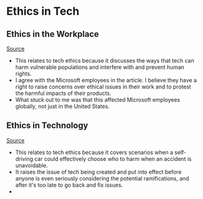 # Ethics in Tech

## Ethics in the Workplace

[Source](https://web.archive.org/web/20211124172013/https://www.nytimes.com/2018/06/19/technology/tech-companies-immigration-border.html)

- This relates to tech ethics because it discusses the ways that tech can harm vulnerable populations and interfere with and prevent human rights.
- I agree with the Microsoft employees in the article. I believe they have a right to raise concerns over ethical issues in their work and to protest the harmful impacts of their products.
- What stuck out to me was that this affected Microsoft employees globally, not just in the United States.



## Ethics in Technology

[Source](https://www.theglobeandmail.com/globe-drive/culture/technology/the-ethical-dilemmas-of-self-drivingcars/article37803470/)

- This relates to tech ethics because it covers scenarios when a self-driving car could effectively choose who to harm when an accident is unavoidable.
- It raises the issue of tech being created and put into effect before anyone is even seriously considering the potential ramifications, and after it's too late to go back and fix issues.
- 